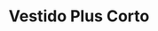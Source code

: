 ---
id: vestido-plus-corto-dutsy-rose
title: Vestido Plus Corto  
regularPrice: 46.70
price: 46.70
image: 
    - ./vestido-plus-corto-dutsy-rose-1.jpg
    - ./vestido-plus-corto-dutsy-rose-2.jpg
description: Vestido plus, cuello V, elástico en cintura  
material: Poliester
sizes: 
    - xl
    - 1xl
    - 2xl
creationDate: 2025/02/01
isSale: false
isStock: true
---